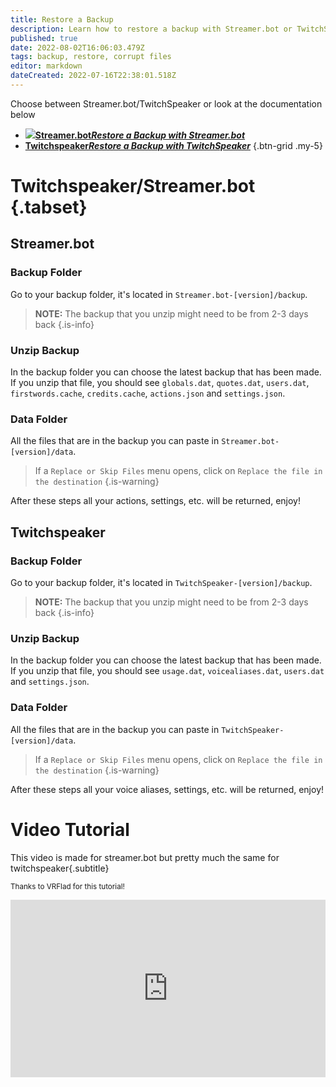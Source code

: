 ```yaml
---
title: Restore a Backup
description: Learn how to restore a backup with Streamer.bot or TwitchSpeaker!
published: true
date: 2022-08-02T16:06:03.479Z
tags: backup, restore, corrupt files
editor: markdown
dateCreated: 2022-07-16T22:38:01.518Z
---
```


Choose between Streamer.bot/TwitchSpeaker or look at the documentation below
- [<img src="https://streamer.bot/logo.png"/>**Streamer.bot*Restore a Backup with Streamer.bot***](/en/Backup/Streamerbot)
- [<i class="mdi mdi-speaker text--twitch"></i>**Twitchspeaker*Restore a Backup with TwitchSpeaker***](/en/Backup/TwitchSpeaker)
{.btn-grid .my-5}

# Twitchspeaker/Streamer.bot {.tabset}
## Streamer.bot
### Backup Folder
Go to your backup folder, it's located in `Streamer.bot-[version]/backup`.

> **NOTE:**
> The backup that you unzip might need to be from 2-3 days back
{.is-info}

### Unzip Backup
In the backup folder you can choose the latest backup that has been made.
If you unzip that file, you should see `globals.dat`, `quotes.dat`, `users.dat`, `firstwords.cache`, `credits.cache`, `actions.json` and `settings.json`.

### Data Folder
All the files that are in the backup you can paste in `Streamer.bot-[version]/data`.
> If a `Replace or Skip Files` menu opens, click on `Replace the file in the destination`
{.is-warning}

After these steps all your actions, settings, etc. will be returned, enjoy!
## Twitchspeaker
### Backup Folder
Go to your backup folder, it's located in `TwitchSpeaker-[version]/backup`.

> **NOTE:**
> The backup that you unzip might need to be from 2-3 days back
{.is-info}

### Unzip Backup
In the backup folder you can choose the latest backup that has been made.
If you unzip that file, you should see `usage.dat`, `voicealiases.dat`, `users.dat` and `settings.json`.

### Data Folder
All the files that are in the backup you can paste in `TwitchSpeaker-[version]/data`.
> If a `Replace or Skip Files` menu opens, click on `Replace the file in the destination`
{.is-warning}

After these steps all your voice aliases, settings, etc. will be returned, enjoy!

# Video Tutorial
This video is made for streamer.bot but pretty much the same for twitchspeaker{.subtitle}

<small>Thanks to VRFlad for this tutorial!</small>

<div class=“iframe-container”><iframe src="https://www.youtube.com/embed/5z-ULoqxmiA" title="YouTube video player" frameborder="0" allow="accelerometer; autoplay; clipboard-write; encrypted-media; gyroscope; picture-in-picture; fullscreen" allow fullscreen style="border: none; max-width: 100%; width: 100%; aspect-ratio: 16/9;"></iframe></div>